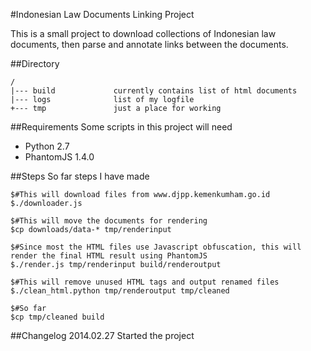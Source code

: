 #Indonesian Law Documents Linking Project

This is a small project to download collections of Indonesian law documents, then parse and annotate links between the documents.

##Directory
```
/
|--- build             currently contains list of html documents
|--- logs              list of my logfile
+--- tmp               just a place for working
```

##Requirements
Some scripts in this project will need
- Python 2.7
- PhantomJS 1.4.0

##Steps
So far steps I have made

```
$#This will download files from www.djpp.kemenkumham.go.id
$./downloader.js

$#This will move the documents for rendering
$cp downloads/data-* tmp/renderinput

$#Since most the HTML files use Javascript obfuscation, this will render the final HTML result using PhantomJS
$./render.js tmp/renderinput build/renderoutput

$#This will remove unused HTML tags and output renamed files
$./clean_html.python tmp/renderoutput tmp/cleaned

$#So far
$cp tmp/cleaned build

```

##Changelog
2014.02.27 Started the project